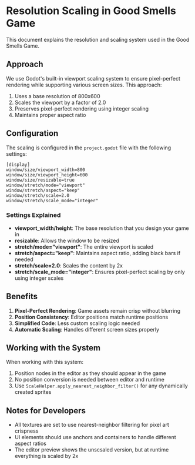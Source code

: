 # Resolution Scaling in Good Smells Game

This document explains the resolution and scaling system used in the Good Smells Game.

## Approach

We use Godot's built-in viewport scaling system to ensure pixel-perfect rendering while supporting various screen sizes. This approach:

1. Uses a base resolution of 800x600
2. Scales the viewport by a factor of 2.0
3. Preserves pixel-perfect rendering using integer scaling
4. Maintains proper aspect ratio

## Configuration

The scaling is configured in the `project.godot` file with the following settings:

```gdscript
[display]
window/size/viewport_width=800
window/size/viewport_height=600
window/size/resizable=true
window/stretch/mode="viewport"
window/stretch/aspect="keep"
window/stretch/scale=2.0
window/stretch/scale_mode="integer"
```

### Settings Explained

- **viewport_width/height**: The base resolution that you design your game in
- **resizable**: Allows the window to be resized
- **stretch/mode="viewport"**: The entire viewport is scaled
- **stretch/aspect="keep"**: Maintains aspect ratio, adding black bars if needed
- **stretch/scale=2.0**: Scales the content by 2x
- **stretch/scale_mode="integer"**: Ensures pixel-perfect scaling by only using integer scales

## Benefits

1. **Pixel-Perfect Rendering**: Game assets remain crisp without blurring
2. **Position Consistency**: Editor positions match runtime positions
3. **Simplified Code**: Less custom scaling logic needed
4. **Automatic Scaling**: Handles different screen sizes properly

## Working with the System

When working with this system:

1. Position nodes in the editor as they should appear in the game
2. No position conversion is needed between editor and runtime
3. Use `ScaleHelper.apply_nearest_neighbor_filter()` for any dynamically created sprites

## Notes for Developers

- All textures are set to use nearest-neighbor filtering for pixel art crispness
- UI elements should use anchors and containers to handle different aspect ratios
- The editor preview shows the unscsaled version, but at runtime everything is scaled by 2x
